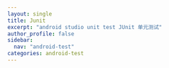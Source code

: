 ```yaml
---
layout: single
title: Junit
excerpt: "android studio unit test JUnit 单元测试"
author_profile: false
sidebar:
  nav: "android-test"
categories: android-test
---
```




